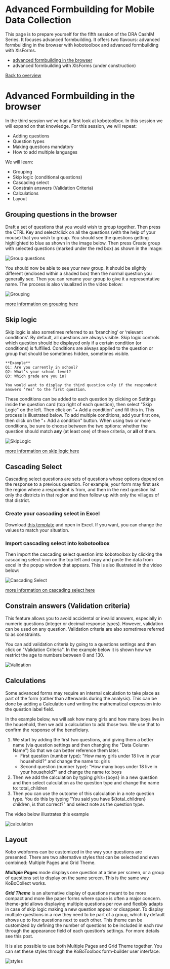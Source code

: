 # Advanced Formbuilding for Mobile Data Collection

This page is to prepare yourself for the fifth session of the DRA CashIM Series. It focuses advanced formbuilding. It offers two flavours: advanced formbuilding in the browser with kobotoolbox and advanced formbuilding with XlsForms.

- [advanced formbuilding in the browser](#advanced-formbuilding-in-the-browser)
- advanced formbuilding with XlsForms (under construction)

[Back to overview](https://tijsziere.github.io/)

# Advanced Formbuilding in the browser

In the third session we've had a first look at kobotoolbox. In this session we will expand on that knowledge. 
For this session, we will repeat:
- Adding questions
- Question types
- Making questions mandatory
- How to add multiple languages

We will learn:
- Grouping
- Skip logic (conditional questions)
- Cascading select
- Constrain answers (Validation Criteria)
- Calculations
- Layout

## Grouping questions in the browser

Draft a set of questions that you would wish to group together. Then press the CTRL Key and select/click on all the questions (with the help of your mouse) that you wish to group. You should see the questions getting highlighted to blue as shown in the image below. Then press Create group with selected questions (marked under the red box) as shown in the image:

![Group questions](https://support.kobotoolbox.org/_images/group.png)

You should now be able to see your new group. It should be slightly different (enclosed within a shaded box) then the normal question you generally see. Then you can rename your group to give it a representative name. The process is also visualized in the video below: 

![Grouping](https://raw.githubusercontent.com/tijsziere/tijsziere.github.io/main/images/05_AdvancedMDC/grouping.gif)

[more information on grouping here](https://support.kobotoolbox.org/group_repeat.html?highlight=group%20questions#grouping-a-set-of-questions)

## Skip logic

Skip logic is also sometimes referred to as ‘branching’ or ‘relevant conditions’. By default, all questions are always visible. Skip logic controls which question should be displayed only if a certain condition (or conditions) is fulfilled. Conditions are always applied to the question or group that should be sometimes hidden, sometimes visible.

```
**Example**
Q1: Are you currently in school?
Q2: What’s your school level? 
Q3: Which grade are you in?

You would want to display the third question only if the respondent answers ‘Yes’ to the first question.
```

These conditions can be added to each question by clicking on Settings inside the question card (top right of each question), then select "Skip Logic" on the left. Then click on "+ Add a condition" and fill this in. This process is illustrated below. To add multiple conditions, add your first one, then click on the "+ Add a condition" button. When using two or more conditions, be sure to choose between the two options: whether the question should match **any** (at least one) of these criteria, or **all** of them.

![SkipLogic](https://raw.githubusercontent.com/tijsziere/tijsziere.github.io/main/images/05_AdvancedMDC/condition.gif)

[more information on skip logic here](https://support.kobotoolbox.org/skip_logic.html?highlight=skip%20logic)


## Cascading Select

Cascading select questions are sets of questions whose options depend on the response to a previous question. For example, your form may first ask the region where a respondent is from, and then in the next question list only the districts in that region and then follow up with only the villages of that district.

### Create your cascading select in Excel
Download [this template](https://raw.githubusercontent.com/tijsziere/tijsziere.github.io/main/images/05_AdvancedMDC/CascadingSelect.xlsx) and open in Excel. If you want, you can change the values to match your situation.

### Import cascading select into kobotoolbox
Then import the cascading select question into kobotoolbox by clicking the cascading select icon on the top left and copy and paste the data from excel in the popup window that appears. This is also illustrated in the video below:

![Cascading Select](https://raw.githubusercontent.com/tijsziere/tijsziere.github.io/main/images/05_AdvancedMDC/cascading.gif)

[more information on cascading select here](https://support.kobotoolbox.org/cascading_select.html?highlight=cascading%20select)

## Constrain answers (Validation criteria)
This feature allows you to avoid accidental or invalid answers, especially in numeric questions (integer or decimal response types). However, validation can be used on any question. Validation criteria are also sometimes referred to as constraints.

You can add validation criteria by going to a questions settings and then click on "Validation Criteria". In the example below it is shown how we restrict the age to numbers between 0 and 130.

![Validation](https://raw.githubusercontent.com/tijsziere/tijsziere.github.io/main/images/05_AdvancedMDC/validation.gif)


## Calculations
Some advanced forms may require an internal calculation to take place as part of the form (rather than afterwards during the analysis). This can be done by adding a Calculation and writing the mathematical expression into the question label field.

In the example below, we will ask how many girls and how many boys live in the household, then we add a calculation to add those two. We use that to confirm the response of the beneficiary.

1. We start by adding the first two questions, and giving them a better name (via question settings and then changing the "Data Column Name") So that we can better reference them later.
	- First question (number type): "How many girls under 18 live in your household?" and change the name to: girls
	- Second question (number type): "How many boys under 18 live in your household?" and change the name to: boys
2. Then we add the calculation by typing ${girls}+${boys} in a new question and then select calculation as the question type and change the name to: total_children
3. Then you can use the outcome of this calculation in a note question type. You do this by typing "You said you have ${total_children} children, is that correct?" and select note as the question type.

The video below illustrates this example

![calculation](https://support.kobotoolbox.org/_images/calculation.gif)

## Layout
Kobo webforms can be customized in the way your questions are presented. There are two alternative styles that can be selected and even combined: Multiple Pages and Grid Theme.

***Multiple Pages*** mode displays one question at a time per screen, or a group of questions set to display on the same screen. This is the same way KoBoCollect works.

***Grid Theme*** is an alternative display of questions meant to be more compact and more like paper forms where space is often a major concern. theme-grid allows displaying multiple questions per row and flexibly adapts in case of skip logic making a new question appear or disappear. To display multiple questions in a row they need to be part of a group, which by default shows up to four questions next to each other. This theme can be customized by defining the number of questions to be included in each row through the appearance field of each question’s settings. For more details see this post.

It is also possible to use both Multiple Pages and Grid Theme together. You can set these styles through the KoBoToolbox form-builder user interface:

![styles](https://raw.githubusercontent.com/tijsziere/tijsziere.github.io/main/images/05_AdvancedMDC/style.gif)
